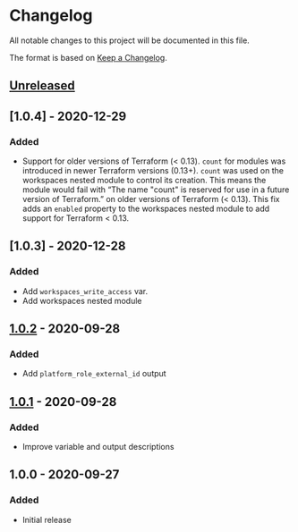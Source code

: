 # Changelog
All notable changes to this project will be documented in this file.

The format is based on [Keep a Changelog](https://keepachangelog.com/en/1.0.0/).

## [Unreleased]
## [1.0.4] - 2020-12-29
### Added
- Support for older versions of Terraform (< 0.13). 
  `count` for modules was introduced in newer Terraform versions (0.13+). 
  `count` was used on the workspaces nested module to control its creation. 
  This means the module would fail with “The name "count" is reserved for use in a future version of Terraform.” on older versions of Terraform (< 0.13). 
  This fix adds an `enabled` property to the workspaces nested module to add support for Terraform < 0.13.

## [1.0.3] - 2020-12-28
### Added
- Add `workspaces_write_access` var.
- Add workspaces nested module

## [1.0.2] - 2020-09-28
### Added
- Add `platform_role_external_id` output

## [1.0.1] - 2020-09-28
### Added
- Improve variable and output descriptions

## 1.0.0 - 2020-09-27
### Added
- Initial release

[Unreleased]: https://github.com/ComputeSoftware/terraform-aws-computesoftware-roles/compare/v1.0.2...HEAD
[1.0.2]: https://github.com/ComputeSoftware/terraform-aws-computesoftware-roles/compare/v1.0.1...v1.0.2
[1.0.1]: https://github.com/ComputeSoftware/terraform-aws-computesoftware-roles/compare/v1.0.0...v1.0.1